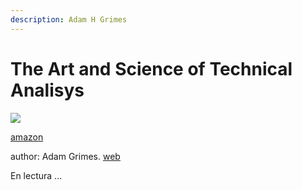 ```yaml
---
description: Adam H Grimes
---
```


# The Art and Science of Technical Analisys

![](https://images-na.ssl-images-amazon.com/images/I/51zZF6m6cNL._SX352_BO1,204,203,200_.jpg)

[amazon](https://www.amazon.es/Art-Science-Technical-Analysis-Strategies/dp/1118115120)

author: Adam Grimes. [web](https://adamhgrimes.com/)

En lectura ...

